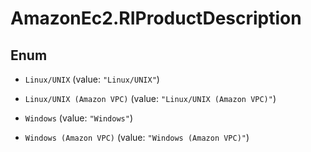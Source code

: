 # AmazonEc2.RIProductDescription

## Enum


* `Linux/UNIX` (value: `"Linux/UNIX"`)

* `Linux/UNIX (Amazon VPC)` (value: `"Linux/UNIX (Amazon VPC)"`)

* `Windows` (value: `"Windows"`)

* `Windows (Amazon VPC)` (value: `"Windows (Amazon VPC)"`)


